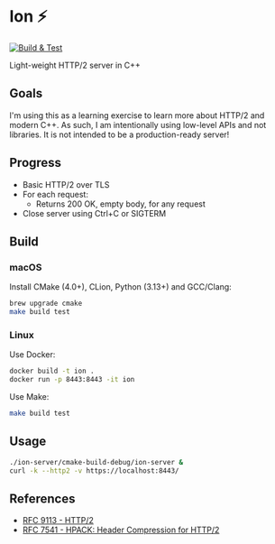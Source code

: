 # Ion :zap:

[![Build & Test](https://github.com/rhargreaves/ion/actions/workflows/build.yml/badge.svg)](https://github.com/rhargreaves/ion/actions/workflows/build.yml)

Light-weight HTTP/2 server in C++

## Goals

I'm using this as a learning exercise to learn more about HTTP/2 and modern C++.
As such, I am intentionally using low-level APIs and not libraries.
It is not intended to be a production-ready server!

## Progress

* Basic HTTP/2 over TLS
* For each request:
    * Returns 200 OK, empty body, for any request
* Close server using Ctrl+C or SIGTERM

## Build

### macOS

Install CMake (4.0+), CLion, Python (3.13+) and GCC/Clang:

```sh
brew upgrade cmake
make build test
```

### Linux

Use Docker:

```sh
docker build -t ion .
docker run -p 8443:8443 -it ion
```

Use Make:

```sh
make build test
```

## Usage

```sh
./ion-server/cmake-build-debug/ion-server &
curl -k --http2 -v https://localhost:8443/
```

## References

* [RFC 9113 - HTTP/2](https://datatracker.ietf.org/doc/html/rfc9113)
* [RFC 7541 - HPACK: Header Compression for HTTP/2](https://datatracker.ietf.org/doc/html/rfc7541)
